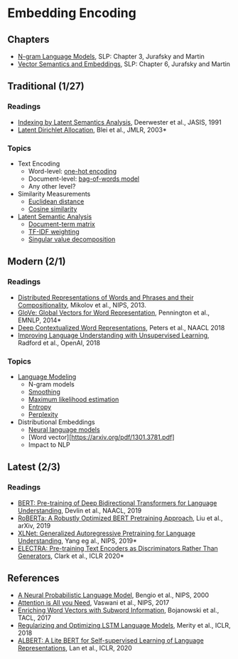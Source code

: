 # Embedding Encoding

## Chapters

* [N-gram Language Models](https://web.stanford.edu/~jurafsky/slp3/3.pdf), SLP: Chapter 3, Jurafsky and Martin
* [Vector Semantics and Embeddings](https://web.stanford.edu/~jurafsky/slp3/6.pdf), SLP: Chapter 6, Jurafsky and Martin


## Traditional (1/27)

### Readings

* [Indexing by Latent Semantics Analysis](https://www.aminer.org/pub/53e9a8f2b7602d97032447c4/indexing-by-latent-semantics-analysis), Deerwester et al., JASIS, 1991
* [Latent Dirichlet Allocation](http://jmlr.csail.mit.edu/papers/v3/blei03a.html), Blei et al., JMLR, 2003*

### Topics

* Text Encoding
  * Word-level: [one-hot encoding](https://en.wikipedia.org/wiki/One-hot)
  * Document-level: [bag-of-words model](https://en.wikipedia.org/wiki/Bag-of-words_model)
  * Any other level?  <!-- sense, lemma, entity, frame -->
* Similarity Measurements
  * [Euclidean distance](https://en.wikipedia.org/wiki/Euclidean_distance)
  * [Cosine similarity](https://en.wikipedia.org/wiki/Cosine_similarity)
* [Latent Semantic Analysis](https://en.wikipedia.org/wiki/Latent_semantic_analysis)
  * [Document-term matrix](https://en.wikipedia.org/wiki/Document-term_matrix)
  * [TF-IDF weighting](https://en.wikipedia.org/wiki/Tf%E2%80%93idf)
  * [Singular value decomposition](https://en.wikipedia.org/wiki/Singular_value_decomposition)

## Modern (2/1)

### Readings

* [Distributed Representations of Words and Phrases and their Compositionality](https://papers.nips.cc/paper/5021-distributed-representations-of-words-and-phrases-and-their-compositionality.html), 
Mikolov et al., NIPS, 2013.
* [GloVe: Global Vectors for Word Representation](https://www.aclweb.org/anthology/D14-1162), Pennington et al., EMNLP, 2014*
* [Deep Contextualized Word Representations](https://aclweb.org/anthology/N18-1202), Peters et al., NAACL 2018
* [Improving Language Understanding with Unsupervised Learning](https://cdn.openai.com/research-covers/language-unsupervised/language_understanding_paper.pdf), Radford et al., OpenAI, 2018

### Topics

* [Language Modeling](https://en.wikipedia.org/wiki/Language_model)
  * N-gram models
  * [Smoothing](https://en.wikipedia.org/wiki/Smoothing)
  * [Maximum likelihood estimation](https://en.wikipedia.org/wiki/Maximum_likelihood_estimation)
  * [Entropy](https://en.wikipedia.org/wiki/Entropy_(information_theory))
  * [Perplexity](https://en.wikipedia.org/wiki/Perplexity)
* Distributional Embeddings
  * [Neural language models](https://papers.nips.cc/paper/1839-a-neural-probabilistic-language-model.pdf)
  * [Word vector][https://arxiv.org/pdf/1301.3781.pdf]
  * Impact to NLP

## Latest (2/3)

### Readings

* [BERT: Pre-training of Deep Bidirectional Transformers for Language Understanding](https://www.aclweb.org/anthology/N19-1423/), Devlin et al., NAACL, 2019
* [RoBERTa: A Robustly Optimized BERT Pretraining Approach](https://arxiv.org/abs/1907.11692), Liu et al., arXiv, 2019
* [XLNet: Generalized Autoregressive Pretraining for Language Understanding](https://papers.nips.cc/paper/2019/hash/dc6a7e655d7e5840e66733e9ee67cc69-Abstract.html), Yang eg al., NIPS, 2019*
* [ELECTRA: Pre-training Text Encoders as Discriminators Rather Than Generators](https://openreview.net/forum?id=r1xMH1BtvB), Clark et al., ICLR 2020*


## References

* [A Neural Probabilistic Language Model](https://papers.nips.cc/paper/1839-a-neural-probabilistic-language-model.html), Bengio et al., NIPS, 2000
* [Attention is All you Need](https://papers.nips.cc/paper/2017/hash/3f5ee243547dee91fbd053c1c4a845aa-Abstract.html), Vaswani et al., NIPS, 2017
* [Enriching Word Vectors with Subword Information](http://aclweb.org/anthology/Q17-1010), Bojanowski et al., TACL, 2017 
* [Regularizing and Optimizing LSTM Language Models](https://openreview.net/pdf?id=SyyGPP0TZ), Merity et al., ICLR, 2018
* [ALBERT: A Lite BERT for Self-supervised Learning of Language Representations](https://openreview.net/forum?id=H1eA7AEtvS), Lan et al., ICLR, 2020



